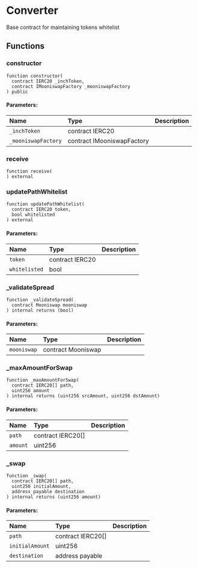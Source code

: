 # Converter

Base contract for maintaining tokens whitelist



## Functions
### constructor
```solidity
function constructor(
  contract IERC20 _inchToken,
  contract IMooniswapFactory _mooniswapFactory
) public
```


#### Parameters:
| Name | Type | Description                                                          |
| :--- | :--- | :------------------------------------------------------------------- |
|`_inchToken` | contract IERC20 | 
|`_mooniswapFactory` | contract IMooniswapFactory | 


### receive
```solidity
function receive(
) external
```




### updatePathWhitelist
```solidity
function updatePathWhitelist(
  contract IERC20 token,
  bool whitelisted
) external
```


#### Parameters:
| Name | Type | Description                                                          |
| :--- | :--- | :------------------------------------------------------------------- |
|`token` | contract IERC20 | 
|`whitelisted` | bool | 


### _validateSpread
```solidity
function _validateSpread(
  contract Mooniswap mooniswap
) internal returns (bool)
```


#### Parameters:
| Name | Type | Description                                                          |
| :--- | :--- | :------------------------------------------------------------------- |
|`mooniswap` | contract Mooniswap | 


### _maxAmountForSwap
```solidity
function _maxAmountForSwap(
  contract IERC20[] path,
  uint256 amount
) internal returns (uint256 srcAmount, uint256 dstAmount)
```


#### Parameters:
| Name | Type | Description                                                          |
| :--- | :--- | :------------------------------------------------------------------- |
|`path` | contract IERC20[] | 
|`amount` | uint256 | 


### _swap
```solidity
function _swap(
  contract IERC20[] path,
  uint256 initialAmount,
  address payable destination
) internal returns (uint256 amount)
```


#### Parameters:
| Name | Type | Description                                                          |
| :--- | :--- | :------------------------------------------------------------------- |
|`path` | contract IERC20[] | 
|`initialAmount` | uint256 | 
|`destination` | address payable | 


